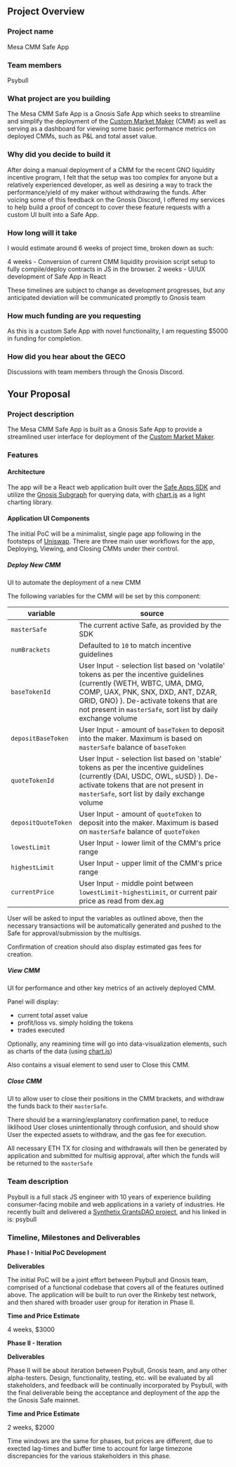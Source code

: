 ## Project Overview

### Project name
  
Mesa CMM Safe App

### Team members 

Psybull

### What project are you building 

The Mesa CMM Safe App is a Gnosis Safe App which seeks to streamline and simplify the deployment of the [Custom Market Maker](https://docs.gnosis.io/protocol/docs/intro-cmm/) (CMM) as well as serving as a dashboard for viewing some basic performance metrics on deployed CMMs, such as P&L and total asset value.

### Why did you decide to build it 

After doing a manual deployment of a CMM for the recent GNO liquidity incentive program, I felt that the setup was too complex for anyone but a relatively experienced developer, as well as desiring a way to track the performance/yield of my maker without withdrawing the funds.  After voicing some of this feedback on the Gnosis Discord, I offered my services to help build a proof of concept to cover these feature requests with a custom UI built into a Safe App.

### How long will it take 

I would estimate around 6 weeks of project time, broken down as such:

4 weeks - Conversion of current CMM liquidity provision script setup to fully compile/deploy contracts in JS in the browser.
2 weeks - UI/UX development of Safe App in React

These timelines are subject to change as development progresses, but any anticipated deviation will be communicated promptly to Gnosis team 

### How much funding are you requesting  

As this is a custom Safe App with novel functionality, I am requesting $5000 in funding for completion.

### How did you hear about the GECO

Discussions with team members through the Gnosis Discord.

## Your Proposal 
### Project description

The Mesa CMM Safe App is built as a Gnosis Safe App to provide a streamlined user interface for deployment of the [Custom Market Maker](https://docs.gnosis.io/protocol/docs/intro-cmm/).  

### Features

#### Architecture

The app will be a React web application built over the [Safe Apps SDK](https://github.com/gnosis/safe-apps-sdk) and utilize the [Gnosis Subgraph](https://thegraph.com/explorer/subgraph/gnosis/protocol) for querying data, with [chart.js](https://github.com/chartjs/Chart.js) as a light charting library.

#### Application UI Components

The initial PoC will be a minimalist, single page app following in the footsteps of [Uniswap](https://uniswap.exchange/).  There are three main user workflows for the app, Deploying, Viewing, and Closing CMMs under their control.


##### Deploy New CMM

UI to automate the deployment of a new CMM

The following variables for the CMM will be set by this component:

| variable | source  |
|----------|---------|
| `masterSafe` | The current active Safe, as provided by the SDK |
| `numBrackets` | Defaulted to `10` to match incentive guidelines |
| `baseTokenId` | User Input - selection list based on 'volatile' tokens as per the incentive guidelines (currently {WETH, WBTC, UMA, DMG, COMP, UAX, PNK, SNX, DXD, ANT, DZAR, GRID, GNO} ).  De-activate tokens that are not present in `masterSafe`, sort list by daily exchange volume |
| `depositBaseToken` | User Input - amount of `baseToken` to deposit into the maker.  Maximum is based on `masterSafe` balance of `baseToken` |
| `quoteTokenId` | User Input - selection list based on 'stable' tokens as per the incentive guidelines (currently {DAI, USDC, OWL, sUSD} ). De-activate tokens that are not present in `masterSafe`, sort list by daily exchange volume |
| `depositQuoteToken` | User Input - amount of `quoteToken` to deposit into the maker.  Maximum is based on `masterSafe` balance of `quoteToken` |
| `lowestLimit` | User Input - lower limit of the CMM's price range |
| `highestLimit` | User Input - upper limit of the CMM's price range |
| `currentPrice` | User Input - middle point between `lowestLimit`-`highestLimit`, or current pair price as read from dex.ag |

User will be asked to input the variables as outlined above, then the necessary transactions will be automatically generated and pushed to the Safe for approval/submission by the multisigs.

Confirmation of creation should also display estimated gas fees for creation.

##### View CMM

UI for performance and other key metrics of an actively deployed CMM.

Panel will display:
 - current total asset value
 - profit/loss vs. simply holding the tokens
 - trades executed

Optionally, any reamining time will go into data-visualization elements, such as charts of the data (using [chart.js](https://github.com/chartjs/Chart.js))

Also contains a visual element to send user to Close this CMM.

##### Close CMM

UI to allow user to close their positions in the CMM brackets, and withdraw the funds back to their `masterSafe`.

There should be a warning/explanatory confirmation panel, to reduce liklihood User closes unintentionally through confusion, and should show User the expected assets to withdraw, and the gas fee for execution.

All necessary ETH TX for closing and withdrawals will then be generated by application and submitted for multisig approval, after which the funds will be returned to the `masterSafe`


### Team description

Psybull is a full stack JS engineer with 10 years of experience building consumer-facing mobile and web applications in a variety of industries.  He recently built and delivered a [Synthetix GrantsDAO project](https://github.com/psybull/snx-governance-discord-bot), and his linked in is: psybull

### Timeline, Milestones and Deliverables


**Phase I - Initial PoC Development** 

**Deliverables**

The initial PoC will be a joint effort between Psybull and Gnosis team, comprised of a functional codebase that covers all of the features outlined above.  The application will be built to run over the Rinkeby test network, and then shared with broader user group for iteration in Phase II.

**Time and Price Estimate**	

4 weeks, $3000

**Phase II - Iteration**

**Deliverables**

Phase II will be about iteration between Psybull, Gnosis team, and any other alpha-testers.  Design, functionality, testing, etc. will be evaluated by all stakeholders, and feedback will be continually incorporated by Psybull, with the final deliverable being the acceptance and deployment of the app the the Gnosis Safe mainnet.

**Time and Price Estimate**	

2 weeks, $2000

Time windows are the same for phases, but prices are different, due to exected lag-times and buffer time to account for large timezone discrepancies for the various stakeholders in this phase.
